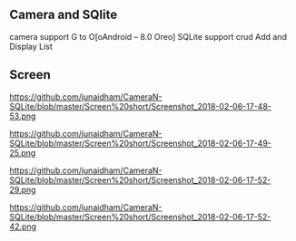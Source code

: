 Camera and SQlite
-----
camera support G to O[oAndroid – 8.0 Oreo]
SQLite support crud
Add and Display List



Screen
----

https://github.com/junaidham/CameraN-SQLite/blob/master/Screen%20short/Screenshot_2018-02-06-17-48-53.png

https://github.com/junaidham/CameraN-SQLite/blob/master/Screen%20short/Screenshot_2018-02-06-17-49-25.png

https://github.com/junaidham/CameraN-SQLite/blob/master/Screen%20short/Screenshot_2018-02-06-17-52-29.png

https://github.com/junaidham/CameraN-SQLite/blob/master/Screen%20short/Screenshot_2018-02-06-17-52-42.png
